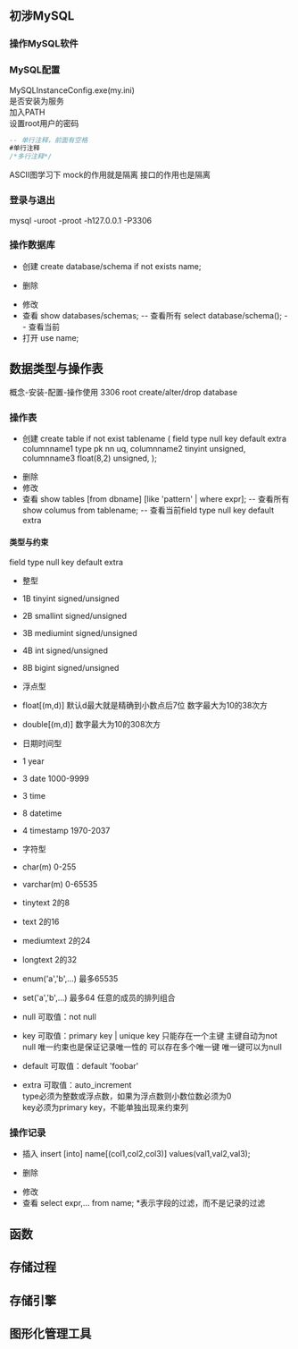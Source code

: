 ﻿## 初涉MySQL

### 操作MySQL软件
### MySQL配置
MySQLInstanceConfig.exe(my.ini)  
是否安装为服务  
加入PATH  
设置root用户的密码  

``` sql
-- 单行注释，前面有空格
#单行注释
/*多行注释*/
```

ASCII图学习下
mock的作用就是隔离
接口的作用也是隔离

### 登录与退出
mysql -uroot -proot -h127.0.0.1 -P3306


### 操作数据库
+ 创建
create database/schema if not exists name;
- 删除
* 修改
* 查看
show databases/schemas; -- 查看所有
select database/schema(); -- 查看当前
* 打开
use name;

## 数据类型与操作表
概念-安装-配置-操作使用
3306 root create/alter/drop database


### 操作表
+ 创建
create table if not exist tablename (
    field type null key default extra
    columnname1 type pk nn uq,
    columnname2 tinyint unsigned,
    columnname3 float(8,2) unsigned,
);
- 删除
- 修改
- 查看
show tables [from dbname] [like 'pattern' | where expr]; -- 查看所有
show columus from tablename; -- 查看当前field type null key default extra




#### 类型与约束
field type null key default extra

- 整型
- 1B tinyint signed/unsigned
- 2B smallint signed/unsigned
- 3B mediumint signed/unsigned
- 4B int signed/unsigned
- 8B bigint signed/unsigned

- 浮点型
- float[(m,d)] 默认d最大就是精确到小数点后7位 数字最大为10的38次方
- double[(m,d)] 数字最大为10的308次方

- 日期时间型
- 1 year
- 3 date 1000-9999
- 3 time
- 8 datetime
- 4 timestamp 1970-2037

- 字符型
- char(m) 0-255
- varchar(m) 0-65535
- tinytext 2的8
- text 2的16
- mediumtext 2的24
- longtext 2的32
- enum('a','b',...) 最多65535
- set('a','b',...) 最多64 任意的成员的排列组合

- null
可取值：not null  

- key
可取值：primary key | unique key
只能存在一个主键
主键自动为not null
唯一约束也是保证记录唯一性的
可以存在多个唯一键
唯一键可以为null

- default
可取值：default 'foobar'

- extra
可取值：auto_increment  
type必须为整数或浮点数，如果为浮点数则小数位数必须为0   
key必须为primary key，不能单独出现来约束列


### 操作记录
+ 插入
insert [into] name[(col1,col2,col3)] values(val1,val2,val3);  
- 删除
* 修改
* 查看
select expr,... from name;     *表示字段的过滤，而不是记录的过滤  



## 函数

## 存储过程


## 存储引擎


## 图形化管理工具